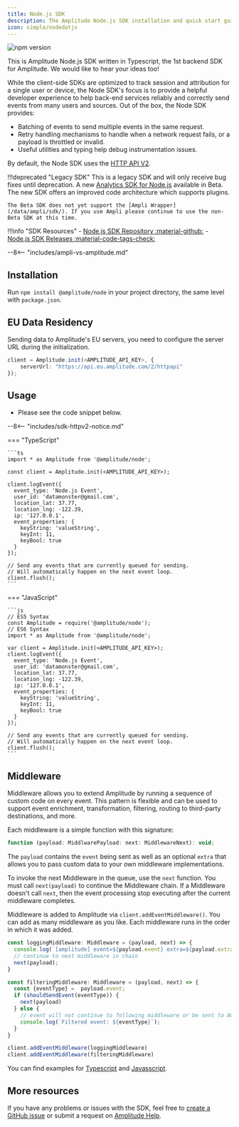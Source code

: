 ```yaml
---
title: Node.js SDK
description: The Amplitude Node.js SDK installation and quick start guide.
icon: simple/nodedotjs
---
```



![npm version](https://badge.fury.io/js/%40amplitude%2Fnode.svg)

This is Amplitude Node.js SDK written in Typescript, the 1st backend SDK for Amplitude. We would like to hear your ideas too!

While the client-side SDKs are optimized to track session and attribution for a single user or device, the Node SDK's focus is to provide a helpful developer experience to help back-end services reliably and correctly send events from many users and sources. Out of the box, the Node SDK provides:

- Batching of events to send multiple events in the same request.
- Retry handling mechanisms to handle when a network request fails, or a payload is throttled or invalid.
- Useful utilities and typing help debug instrumentation issues.

By default, the Node SDK uses the [HTTP API V2](../analytics/apis/http-v2-api/).

!!!deprecated "Legacy SDK"
    This is a legacy SDK and will only receive bug fixes until deprecation. A new [Analytics SDK for Node.js](../typescript-node/) available in Beta. The new SDK offers an improved code architecture which supports plugins. 
    
    The Beta SDK does not yet support the [Ampli Wrapper](/data/ampli/sdk/). If you use Ampli please continue to use the non-Beta SDK at this time.

!!!info "SDK Resources"
    - [Node.js SDK Repository :material-github:](https://github.com/amplitude/Amplitude-Node)
    - [Node.js SDK Releases :material-code-tags-check:](https://github.com/amplitude/Amplitude-Node/releases)

--8<-- "includes/ampli-vs-amplitude.md"

## Installation

Run `npm install @amplitude/node` in your project directory, the same level with `package.json`.

## EU Data Residency

Sending data to Amplitude's EU servers, you need to configure the server URL during the initialization.

```ts
client = Amplitude.init(<AMPLITUDE_API_KEY>, {
    serverUrl: "https://api.eu.amplitude.com/2/httpapi"
});
```

## Usage

- Please see the code snippet below.

--8<-- "includes/sdk-httpv2-notice.md"

=== "TypeScript"

    ```ts
    import * as Amplitude from '@amplitude/node';

    const client = Amplitude.init(<AMPLITUDE_API_KEY>);

    client.logEvent({
      event_type: 'Node.js Event',
      user_id: 'datamonster@gmail.com',
      location_lat: 37.77,
      location_lng: -122.39,
      ip: '127.0.0.1',
      event_properties: {
        keyString: 'valueString',
        keyInt: 11,
        keyBool: true
      }
    });

    // Send any events that are currently queued for sending.
    // Will automatically happen on the next event loop.
    client.flush();
    ```

=== "JavaScript"

    ```js
    // ES5 Syntax
    const Amplitude = require('@amplitude/node');
    // ES6 Syntax
    import * as Amplitude from '@amplitude/node';

    var client = Amplitude.init(<AMPLITUDE_API_KEY>);
    client.logEvent({
      event_type: 'Node.js Event',
      user_id: 'datamonster@gmail.com',
      location_lat: 37.77,
      location_lng: -122.39,
      ip: '127.0.0.1',
      event_properties: {
        keyString: 'valueString',
        keyInt: 11,
        keyBool: true
      }
    });

    // Send any events that are currently queued for sending.
    // Will automatically happen on the next event loop.
    client.flush();
    ```

## Middleware

Middleware allows you to extend Amplitude by running a sequence of custom code on every event. This pattern is flexible and can be used to support event enrichment, transformation, filtering, routing to third-party destinations, and more.

Each middleware is a simple function with this signature:

```js
function (payload: MiddlwarePayload: next: MiddlewareNext): void;
```

The `payload` contains the `event` being sent as well as an optional `extra` that allows you to pass custom data to your own middleware implementations.

To invoke the next Middleware in the queue, use the `next` function. You must call `next(payload)` to continue the Middleware chain. If a Middleware doesn't call `next`, then the event processing stop executing after the current middleware completes.

Middleware is added to Amplitude via `client.addEventMiddleware()`. You can add as many middleware as you like. Each middleware runs in the order in which it was added.

```ts
const loggingMiddleware: Middleware = (payload, next) => {
  console.log(`[amplitude] event=${payload.event} extra=${payload.extra}`);
  // continue to next middleware in chain
  next(payload);
}

const filteringMiddleware: Middleware = (payload, next) => {
  const {eventType} =  payload.event;
  if (shouldSendEvent(eventType)) {
    next(payload)
  } else {
    // event will not continue to following middleware or be sent to Amplitude
    console.log(`Filtered event: ${eventType}`);
  }
}

client.addEventMiddleware(loggingMiddleware)
client.addEventMiddleware(filteringMiddleware)
```

You can find examples for [Typescript](https://github.com/amplitude/ampli-examples/tree/main/browser/typescript/v1/react-app/src/middleware) and [Javasscript](https://github.com/amplitude/ampli-examples/tree/main/browser/javascript/v1/react-app/src/middleware).

## More resources

If you have any problems or issues with the SDK, feel free to [create a GitHub issue](https://github.com/amplitude/Amplitude-Node/issues/new) or submit a request on [Amplitude Help](https://help.amplitude.com/hc/en-us/requests/new).
